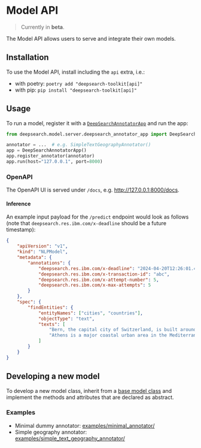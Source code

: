 # Model API

> Currently in **beta**.

The Model API allows users to serve and integrate their own models.

## Installation
To use the Model API, install including the `api`
extra, i.e.:
- with poetry:
`poetry add "deepsearch-toolkit[api]"`
- with pip: `pip install "deepsearch-toolkit[api]"`

## Usage
To run a model, register it with a
[`DeepSearchAnnotatorApp`](server/deepsearch_annotator_app.py) and run the app:
```python
from deepsearch.model.server.deepsearch_annotator_app import DeepSearchAnnotatorApp

annotator = ...  # e.g. SimpleTextGeographyAnnotator()
app = DeepSearchAnnotatorApp()
app.register_annotator(annotator)
app.run(host="127.0.0.1", port=8000)
```

### OpenAPI

The OpenAPI UI is served under `/docs`, e.g. http://127.0.0.1:8000/docs.

#### Inference

An example input payload for the `/predict` endpoint would look as follows
(note that `deepsearch.res.ibm.com/x-deadline` should be a future timestamp):
```json
{
    "apiVersion": "v1",
    "kind": "NLPModel",
    "metadata": {
        "annotations": {
            "deepsearch.res.ibm.com/x-deadline": "2024-04-20T12:26:01.479484+00:00",
            "deepsearch.res.ibm.com/x-transaction-id": "abc",
            "deepsearch.res.ibm.com/x-attempt-number": 5,
            "deepsearch.res.ibm.com/x-max-attempts": 5
        }
    },
    "spec": {
        "findEntities": {
            "entityNames": ["cities", "countries"],
            "objectType": "text",
            "texts": [
                "Bern, the capital city of Switzerland, is built around a crook in the Aare River.",
                "Athens is a major coastal urban area in the Mediterranean and is both the capital and largest city of Greece."
            ]
        }
    }
}
```

## Developing a new model
To develop a new model class, inherit from a [base model class](base/) and implement the
methods and attributes that are declared as abstract.

### Examples
- Minimal dummy annotator:
[examples/minimal_annotator/](examples/minimal_annotator)
- Simple geography annotator:
[examples/simple_text_geography_annotator/](examples/simple_text_geography_annotator/)

